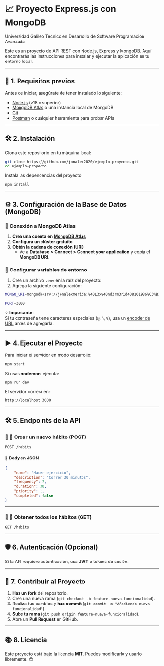 # 📈 Proyecto Express.js con MongoDB
Universidad Galileo
Tecnico en Desarrollo de Software
Programacion Avanzada

Este es un proyecto de API REST con Node.js, Express y MongoDB. 
Aquí encontrarás las instrucciones para instalar y ejecutar la aplicación en tu entorno local.

---

## 🚀 1. Requisitos previos

Antes de iniciar, asegúrate de tener instalado lo siguiente:

- [Node.js](https://nodejs.org/) (v18 o superior)
- [MongoDB Atlas](https://www.mongodb.com/cloud/atlas) o una instancia local de MongoDB
- [Git](https://git-scm.com/)
- [Postman](https://www.postman.com/) o cualquier herramienta para probar APIs

---

## 🛠 2. Instalación

Clona este repositorio en tu máquina local:

```sh
git clone https://github.com/jonalex2020/ejemplo-proyecto.git
cd ejemplo-proyecto
```

Instala las dependencias del proyecto:

```sh
npm install
```

---

## ⚙ 3. Configuración de la Base de Datos (MongoDB)

### 📌 Conexión a MongoDB Atlas

1. **Crea una cuenta en [MongoDB Atlas](https://www.mongodb.com/cloud/atlas)**
2. **Configura un clúster gratuito**
3. **Obtén la cadena de conexión (URI)**  
   - Ve a **Database > Connect > Connect your application** y copia el **MongoDB URI**.

### 📌 Configurar variables de entorno

1. Crea un archivo `.env` en la raíz del proyecto:
2. Agrega la siguiente configuración:

```sh
MONGO_URI=mongodb+srv://jonalexmerida:%40L3x%40nd3rm3r1d408101986%C3%B1@cluster0.qgzox.mongodb.net/habitosApp?retryWrites=true&w=majority&appName=Cluster0

PORT=3000
```

💡 **Importante**:  
Si tu contraseña tiene caracteres especiales (`@`, `ñ`, `%`), usa un [encoder de URL](https://www.urlencoder.org/) antes de agregarla.

---

## ▶ 4. Ejecutar el Proyecto

Para iniciar el servidor en modo desarrollo:

```sh
npm start
```

Si usas **nodemon**, ejecuta:

```sh
npm run dev
```

El servidor correrá en:

```
http://localhost:3000
```

---

## 🛠 5. Endpoints de la API

### 📍 📌 Crear un nuevo hábito (POST)
```http
POST /habits
```
#### **📌 Body en JSON**
```json
{
    "name": "Hacer ejercicio",
    "description": "Correr 30 minutos",
    "frequency": 7,
    "duration": 30,
    "priority": 1,
    "completed": false
}
```

---

### 📍 📌 Obtener todos los hábitos (GET)
```http
GET /habits
```

---

## 🛡 6. Autenticación (Opcional)
Si la API requiere autenticación, usa **JWT** o tokens de sesión.

---

## 📝 7. Contribuir al Proyecto

1. **Haz un fork** del repositorio.
2. Crea una nueva rama (`git checkout -b feature-nueva-funcionalidad`).
3. Realiza tus cambios y **haz commit** (`git commit -m "Añadiendo nueva funcionalidad"`).
4. **Sube tu rama** (`git push origin feature-nueva-funcionalidad`).
5. Abre un **Pull Request** en GitHub.

---

## 📚 8. Licencia

Este proyecto está bajo la licencia **MIT**. Puedes modificarlo y usarlo libremente. 😊

